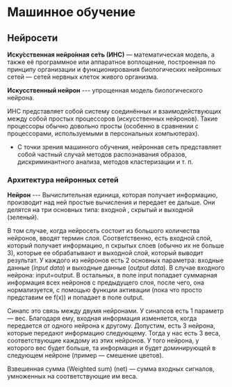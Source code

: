 # Машинное обучение

## Нейросети

__Иску́сственная нейро́нная се́ть (ИНС)__ — математическая модель, а также её программное или аппаратное воплощение, построенная по принципу организации и функционирования биологических нейронных сетей — сетей нервных клеток живого организма.

**Искусственный нейрон** --- упрощенная модель биологического нейрона.

ИНС представляет собой систему соединённых и взаимодействующих между собой простых процессоров (искусственных нейронов). Такие процессоры обычно довольно просты (особенно в сравнении с процессорами, используемыми в персональных компьютерах).

- С точки зрения машинного обучения, нейронная сеть представляет собой частный случай методов распознавания образов, дискриминантного анализа, методов кластеризации и т. п.

### Архитектура нейронных сетей

**Нейрон** ---
Вычислительная единица, которая получает информацию, производит над ней простые вычисления и передает ее дальше. Они делятся на три основных типа: входной , скрытый  и выходной (зеленый).

В том случае, когда нейросеть состоит из большого количества нейронов, вводят термин слоя. Соответственно, есть входной слой, который получает информацию, n скрытых слоев (обычно их не больше 3), которые ее обрабатывают и выходной слой, который выводит результат. У каждого из нейронов есть 2 основных параметра: входные данные (*input data*) и выходные данные (*output data*). В случае входного нейрона: input=output. В остальных, в поле input попадает суммарная информация всех нейронов с предыдущего слоя, после чего, она нормализуется, с помощью функции активации (пока что просто представим ее f(x)) и попадает в поле output.

Синапс это связь между двумя нейронами. У синапсов есть 1 параметр — вес. Благодаря ему, входная информация изменяется, когда передается от одного нейрона к другому. Допустим, есть 3 нейрона, которые передают информацию следующему. Тогда у нас есть 3 веса, соответствующие каждому из этих нейронов. У того нейрона, у которого вес будет больше, та информация и будет доминирующей в следующем нейроне (пример — смешение цветов).

Взвешенная сумма (Weighted sum) (​net​) — сумма входных сигналов, умноженных на соответствующие им веса.

```py
